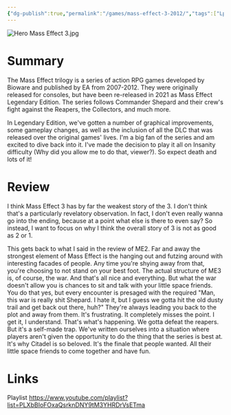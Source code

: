 ```yaml
---
{"dg-publish":true,"permalink":"/games/mass-effect-3-2012/","tags":["Lp"],"created":"2023-12-08","updated":"2024-08-05"}
---
```



![Hero Mass Effect 3.jpg](/img/user/Attachments/Hero%20Mass%20Effect%203.jpg)

# Summary

The Mass Effect trilogy is a series of action RPG games developed by Bioware and published by EA from 2007-2012. They were originally released for consoles, but have been re-released in 2021 as Mass Effect Legendary Edition. The series follows Commander Shepard and their crew's fight against the Reapers, the Collectors, and much more.

In Legendary Edition, we've gotten a number of graphical improvements, some gameplay changes, as well as the inclusion of all the DLC that was released over the original games' lives. I'm a big fan of the series and am excited to dive back into it. I've made the decision to play it all on Insanity difficulty (Why did you allow me to do that, viewer?). So expect death and lots of it!

# Review

I think Mass Effect 3 has by far the weakest story of the 3. I don't think that's a particularly revelatory observation. In fact, I don't even really wanna go into the ending, because at a point what else is there to even say? So instead, I want to focus on why I think the overall story of 3 is not as good as 2 or 1.

This gets back to what I said in the review of ME2. Far and away the strongest element of Mass Effect is the hanging out and futzing around with interesting facades of people. Any time you're shying away from that, you're choosing to not stand on your best foot. The actual structure of ME3 is, of course, the war. And that's all nice and everything. But what the war doesn't allow you is chances to sit and talk with your little space friends. You do that yes, but every encounter is presaged with the required "Man, this war is really shit Shepard. I hate it, but I guess we gotta hit the old dusty trail and get back out there, huh?" They're always leading you back to the plot and away from them. It's frustrating. It completely misses the point. I get it, I understand. That's what's happening. We gotta defeat the reapers. But it's a self-made trap. We've written ourselves into a situation where players aren't given the opportunity to do the thing that the series is best at. It's why Citadel is so beloved. It's the finale that people wanted. All their little space friends to come together and have fun.

# Links

Playlist https://www.youtube.com/playlist?list=PLXbBIoFOxaQsrknDNY9tM3YHRDrVsETma
